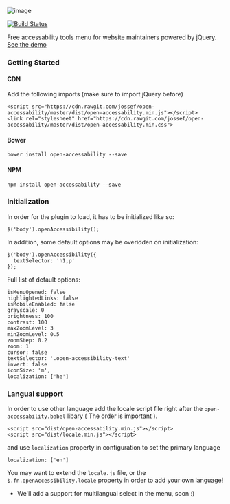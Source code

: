 ![image](https://raw.githubusercontent.com/jossef/open-accessability/master/misc/banner.png)

[![Build Status](https://travis-ci.org/jossef/open-accessability.svg?branch=master)](https://travis-ci.org/jossef/open-accessability)

Free accessability tools menu for website maintainers powered by jQuery. [See the demo](https://jossef.github.io/open-accessability/)

### Getting Started


#### CDN
Add the following imports (make sure to import jQuery before)
```
<script src="https://cdn.rawgit.com/jossef/open-accessability/master/dist/open-accessability.min.js"></script>
<link rel="stylesheet" href="https://cdn.rawgit.com/jossef/open-accessability/master/dist/open-accessability.min.css">
```

#### Bower

```
bower install open-accessability --save
```

#### NPM

```
npm install open-accessability --save
```

### Initialization


In order for the plugin to load, it has to be initialized like so:
```
$('body').openAccessibility();
```

In addition, some default options may be overidden on initialization:
```
$('body').openAccessibility({
  textSelector: 'h1,p'
});
```

Full list of default options:
```
isMenuOpened: false
highlightedLinks: false
isMobileEnabled: false
grayscale: 0
brightness: 100
contrast: 100
maxZoomLevel: 3
minZoomLevel: 0.5
zoomStep: 0.2
zoom: 1
cursor: false
textSelector: '.open-accessibility-text'
invert: false
iconSize: 'm',
localization: ['he']
```

### Langual support
In order to use other language add the locale script file right after the `open-accessability.babel` libary ( The order is important ).
```
<script src="dist/open-accessability.min.js"></script>
<script src="dist/locale.min.js"></script>
```

and use `localization` property in configuration to set the primary language
```
localization: ['en']
```

You may want to extend the `locale.js` file, or the `$.fn.openAccessibility.locale` property in order to add your own language!

* We'll add a support for multilangual select in the menu, soon :)
